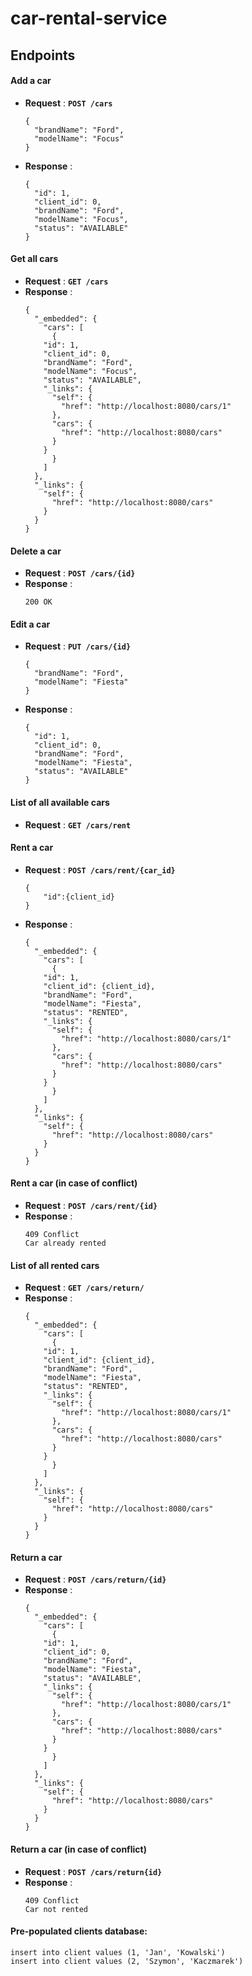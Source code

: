 ﻿# car-rental-service
## Endpoints

#### Add a car
- **Request** : **`POST /cars`**
  ```
  {
    "brandName": "Ford",
    "modelName": "Focus"
  }
  ```
- **Response** :
  ```
  {
    "id": 1,
    "client_id": 0,
    "brandName": "Ford",
    "modelName": "Focus",
    "status": "AVAILABLE"
  }
  ```
  
#### Get all cars
- **Request** : **`GET /cars`**
- **Response** :
	```
	{
	  "_embedded": {
	    "cars": [
	      {
		"id": 1,
		"client_id": 0,
		"brandName": "Ford",
		"modelName": "Focus",
		"status": "AVAILABLE",
		"_links": {
		  "self": {
		    "href": "http://localhost:8080/cars/1"
		  },
		  "cars": {
		    "href": "http://localhost:8080/cars"
		  }
		}
	      }
	    ]
	  },
	  "_links": {
	    "self": {
	      "href": "http://localhost:8080/cars"
	    }
	  }
	}
	```
  
  
#### Delete a car
- **Request** : **`POST /cars/{id}`**
- **Response** :
  ```
  200 OK
  ```
  
#### Edit a car
- **Request** : **`PUT /cars/{id}`**
	```
	{
	  "brandName": "Ford",
	  "modelName": "Fiesta"
	}
	```
- **Response** :
  ```
  {
    "id": 1,
    "client_id": 0,
    "brandName": "Ford",
    "modelName": "Fiesta",
    "status": "AVAILABLE"
  }
  ```

#### List of all available cars
- **Request** : **`GET /cars/rent`**

#### Rent a car
- **Request** : **`POST /cars/rent/{car_id}`**
	```
	{
		"id":{client_id}
	}
	```
- **Response** :
	```
	{
	  "_embedded": {
	    "cars": [
	      {
		"id": 1,
		"client_id": {client_id},
		"brandName": "Ford",
		"modelName": "Fiesta",
		"status": "RENTED",
		"_links": {
		  "self": {
		    "href": "http://localhost:8080/cars/1"
		  },
		  "cars": {
		    "href": "http://localhost:8080/cars"
		  }
		}
	      }
	    ]
	  },
	  "_links": {
	    "self": {
	      "href": "http://localhost:8080/cars"
	    }
	  }
	}
	```
  
#### Rent a car (in case of conflict)
- **Request** : **`POST /cars/rent/{id}`**
- **Response** :
  ```
  409 Conflict
  Car already rented
  ```
  
#### List of all rented cars
- **Request** : **`GET /cars/return/`**
- **Response** :
	```
	{
	  "_embedded": {
	    "cars": [
	      {
		"id": 1,
		"client_id": {client_id},
		"brandName": "Ford",
		"modelName": "Fiesta",
		"status": "RENTED",
		"_links": {
		  "self": {
		    "href": "http://localhost:8080/cars/1"
		  },
		  "cars": {
		    "href": "http://localhost:8080/cars"
		  }
		}
	      }
	    ]
	  },
	  "_links": {
	    "self": {
	      "href": "http://localhost:8080/cars"
	    }
	  }
	}
	```
  
#### Return a car
- **Request** : **`POST /cars/return/{id}`**
- **Response** :
	```
	{
	  "_embedded": {
	    "cars": [
	      {
		"id": 1,
		"client_id": 0,
		"brandName": "Ford",
		"modelName": "Fiesta",
		"status": "AVAILABLE",
		"_links": {
		  "self": {
		    "href": "http://localhost:8080/cars/1"
		  },
		  "cars": {
		    "href": "http://localhost:8080/cars"
		  }
		}
	      }
	    ]
	  },
	  "_links": {
	    "self": {
	      "href": "http://localhost:8080/cars"
	    }
	  }
	}
	```
 
 
#### Return a car (in case of conflict)
- **Request** : **`POST /cars/return{id}`**
- **Response** :
  ```
  409 Conflict
  Car not rented
  ```
  
#### Pre-populated clients database:
  ```
  insert into client values (1, 'Jan', 'Kowalski')
  insert into client values (2, 'Szymon', 'Kaczmarek')
  ```
